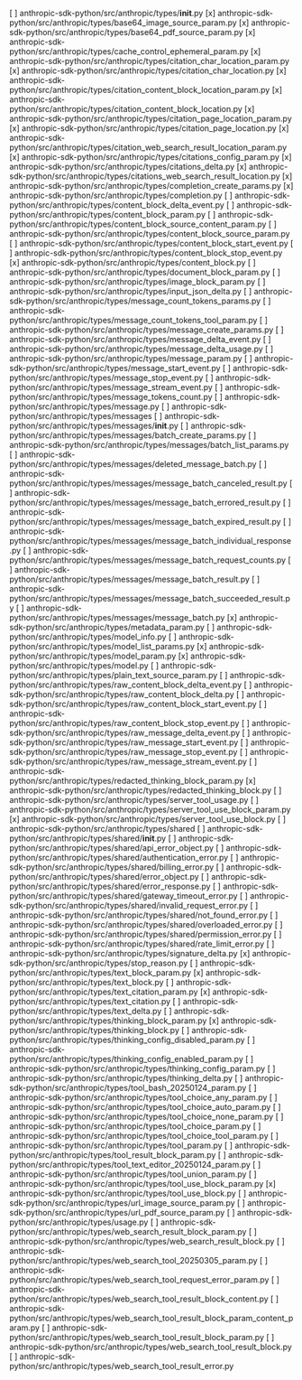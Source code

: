 [ ] anthropic-sdk-python/src/anthropic/types/__init__.py
[x] anthropic-sdk-python/src/anthropic/types/base64_image_source_param.py
[x] anthropic-sdk-python/src/anthropic/types/base64_pdf_source_param.py
[x] anthropic-sdk-python/src/anthropic/types/cache_control_ephemeral_param.py
[x] anthropic-sdk-python/src/anthropic/types/citation_char_location_param.py
[x] anthropic-sdk-python/src/anthropic/types/citation_char_location.py
[x] anthropic-sdk-python/src/anthropic/types/citation_content_block_location_param.py
[x] anthropic-sdk-python/src/anthropic/types/citation_content_block_location.py
[x] anthropic-sdk-python/src/anthropic/types/citation_page_location_param.py
[x] anthropic-sdk-python/src/anthropic/types/citation_page_location.py
[x] anthropic-sdk-python/src/anthropic/types/citation_web_search_result_location_param.py
[x] anthropic-sdk-python/src/anthropic/types/citations_config_param.py
[x] anthropic-sdk-python/src/anthropic/types/citations_delta.py
[x] anthropic-sdk-python/src/anthropic/types/citations_web_search_result_location.py
[x] anthropic-sdk-python/src/anthropic/types/completion_create_params.py
[x] anthropic-sdk-python/src/anthropic/types/completion.py
[ ] anthropic-sdk-python/src/anthropic/types/content_block_delta_event.py
[ ] anthropic-sdk-python/src/anthropic/types/content_block_param.py
[ ] anthropic-sdk-python/src/anthropic/types/content_block_source_content_param.py
[ ] anthropic-sdk-python/src/anthropic/types/content_block_source_param.py
[ ] anthropic-sdk-python/src/anthropic/types/content_block_start_event.py
[ ] anthropic-sdk-python/src/anthropic/types/content_block_stop_event.py
[x] anthropic-sdk-python/src/anthropic/types/content_block.py
[ ] anthropic-sdk-python/src/anthropic/types/document_block_param.py
[ ] anthropic-sdk-python/src/anthropic/types/image_block_param.py
[ ] anthropic-sdk-python/src/anthropic/types/input_json_delta.py
[ ] anthropic-sdk-python/src/anthropic/types/message_count_tokens_params.py
[ ] anthropic-sdk-python/src/anthropic/types/message_count_tokens_tool_param.py
[ ] anthropic-sdk-python/src/anthropic/types/message_create_params.py
[ ] anthropic-sdk-python/src/anthropic/types/message_delta_event.py
[ ] anthropic-sdk-python/src/anthropic/types/message_delta_usage.py
[ ] anthropic-sdk-python/src/anthropic/types/message_param.py
[ ] anthropic-sdk-python/src/anthropic/types/message_start_event.py
[ ] anthropic-sdk-python/src/anthropic/types/message_stop_event.py
[ ] anthropic-sdk-python/src/anthropic/types/message_stream_event.py
[ ] anthropic-sdk-python/src/anthropic/types/message_tokens_count.py
[ ] anthropic-sdk-python/src/anthropic/types/message.py
[ ] anthropic-sdk-python/src/anthropic/types/messages
[ ] anthropic-sdk-python/src/anthropic/types/messages/__init__.py
[ ] anthropic-sdk-python/src/anthropic/types/messages/batch_create_params.py
[ ] anthropic-sdk-python/src/anthropic/types/messages/batch_list_params.py
[ ] anthropic-sdk-python/src/anthropic/types/messages/deleted_message_batch.py
[ ] anthropic-sdk-python/src/anthropic/types/messages/message_batch_canceled_result.py
[ ] anthropic-sdk-python/src/anthropic/types/messages/message_batch_errored_result.py
[ ] anthropic-sdk-python/src/anthropic/types/messages/message_batch_expired_result.py
[ ] anthropic-sdk-python/src/anthropic/types/messages/message_batch_individual_response.py
[ ] anthropic-sdk-python/src/anthropic/types/messages/message_batch_request_counts.py
[ ] anthropic-sdk-python/src/anthropic/types/messages/message_batch_result.py
[ ] anthropic-sdk-python/src/anthropic/types/messages/message_batch_succeeded_result.py
[ ] anthropic-sdk-python/src/anthropic/types/messages/message_batch.py
[x] anthropic-sdk-python/src/anthropic/types/metadata_param.py
[ ] anthropic-sdk-python/src/anthropic/types/model_info.py
[ ] anthropic-sdk-python/src/anthropic/types/model_list_params.py
[x] anthropic-sdk-python/src/anthropic/types/model_param.py
[x] anthropic-sdk-python/src/anthropic/types/model.py
[ ] anthropic-sdk-python/src/anthropic/types/plain_text_source_param.py
[ ] anthropic-sdk-python/src/anthropic/types/raw_content_block_delta_event.py
[ ] anthropic-sdk-python/src/anthropic/types/raw_content_block_delta.py
[ ] anthropic-sdk-python/src/anthropic/types/raw_content_block_start_event.py
[ ] anthropic-sdk-python/src/anthropic/types/raw_content_block_stop_event.py
[ ] anthropic-sdk-python/src/anthropic/types/raw_message_delta_event.py
[ ] anthropic-sdk-python/src/anthropic/types/raw_message_start_event.py
[ ] anthropic-sdk-python/src/anthropic/types/raw_message_stop_event.py
[ ] anthropic-sdk-python/src/anthropic/types/raw_message_stream_event.py
[ ] anthropic-sdk-python/src/anthropic/types/redacted_thinking_block_param.py
[x] anthropic-sdk-python/src/anthropic/types/redacted_thinking_block.py
[ ] anthropic-sdk-python/src/anthropic/types/server_tool_usage.py
[ ] anthropic-sdk-python/src/anthropic/types/server_tool_use_block_param.py
[x] anthropic-sdk-python/src/anthropic/types/server_tool_use_block.py
[ ] anthropic-sdk-python/src/anthropic/types/shared
[ ] anthropic-sdk-python/src/anthropic/types/shared/__init__.py
[ ] anthropic-sdk-python/src/anthropic/types/shared/api_error_object.py
[ ] anthropic-sdk-python/src/anthropic/types/shared/authentication_error.py
[ ] anthropic-sdk-python/src/anthropic/types/shared/billing_error.py
[ ] anthropic-sdk-python/src/anthropic/types/shared/error_object.py
[ ] anthropic-sdk-python/src/anthropic/types/shared/error_response.py
[ ] anthropic-sdk-python/src/anthropic/types/shared/gateway_timeout_error.py
[ ] anthropic-sdk-python/src/anthropic/types/shared/invalid_request_error.py
[ ] anthropic-sdk-python/src/anthropic/types/shared/not_found_error.py
[ ] anthropic-sdk-python/src/anthropic/types/shared/overloaded_error.py
[ ] anthropic-sdk-python/src/anthropic/types/shared/permission_error.py
[ ] anthropic-sdk-python/src/anthropic/types/shared/rate_limit_error.py
[ ] anthropic-sdk-python/src/anthropic/types/signature_delta.py
[x] anthropic-sdk-python/src/anthropic/types/stop_reason.py
[ ] anthropic-sdk-python/src/anthropic/types/text_block_param.py
[x] anthropic-sdk-python/src/anthropic/types/text_block.py
[ ] anthropic-sdk-python/src/anthropic/types/text_citation_param.py
[x] anthropic-sdk-python/src/anthropic/types/text_citation.py
[ ] anthropic-sdk-python/src/anthropic/types/text_delta.py
[ ] anthropic-sdk-python/src/anthropic/types/thinking_block_param.py
[x] anthropic-sdk-python/src/anthropic/types/thinking_block.py
[ ] anthropic-sdk-python/src/anthropic/types/thinking_config_disabled_param.py
[ ] anthropic-sdk-python/src/anthropic/types/thinking_config_enabled_param.py
[ ] anthropic-sdk-python/src/anthropic/types/thinking_config_param.py
[ ] anthropic-sdk-python/src/anthropic/types/thinking_delta.py
[ ] anthropic-sdk-python/src/anthropic/types/tool_bash_20250124_param.py
[ ] anthropic-sdk-python/src/anthropic/types/tool_choice_any_param.py
[ ] anthropic-sdk-python/src/anthropic/types/tool_choice_auto_param.py
[ ] anthropic-sdk-python/src/anthropic/types/tool_choice_none_param.py
[ ] anthropic-sdk-python/src/anthropic/types/tool_choice_param.py
[ ] anthropic-sdk-python/src/anthropic/types/tool_choice_tool_param.py
[ ] anthropic-sdk-python/src/anthropic/types/tool_param.py
[ ] anthropic-sdk-python/src/anthropic/types/tool_result_block_param.py
[ ] anthropic-sdk-python/src/anthropic/types/tool_text_editor_20250124_param.py
[ ] anthropic-sdk-python/src/anthropic/types/tool_union_param.py
[ ] anthropic-sdk-python/src/anthropic/types/tool_use_block_param.py
[x] anthropic-sdk-python/src/anthropic/types/tool_use_block.py
[ ] anthropic-sdk-python/src/anthropic/types/url_image_source_param.py
[ ] anthropic-sdk-python/src/anthropic/types/url_pdf_source_param.py
[ ] anthropic-sdk-python/src/anthropic/types/usage.py
[ ] anthropic-sdk-python/src/anthropic/types/web_search_result_block_param.py
[ ] anthropic-sdk-python/src/anthropic/types/web_search_result_block.py
[ ] anthropic-sdk-python/src/anthropic/types/web_search_tool_20250305_param.py
[ ] anthropic-sdk-python/src/anthropic/types/web_search_tool_request_error_param.py
[ ] anthropic-sdk-python/src/anthropic/types/web_search_tool_result_block_content.py
[ ] anthropic-sdk-python/src/anthropic/types/web_search_tool_result_block_param_content_param.py
[ ] anthropic-sdk-python/src/anthropic/types/web_search_tool_result_block_param.py
[ ] anthropic-sdk-python/src/anthropic/types/web_search_tool_result_block.py
[ ] anthropic-sdk-python/src/anthropic/types/web_search_tool_result_error.py
